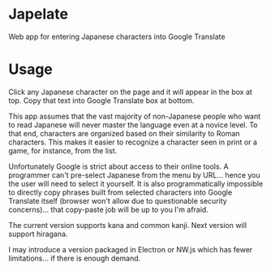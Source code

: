 # Japelate
Web app for entering Japanese characters into Google Translate

# Usage

Click any Japanese character on the page and it will appear in the box at top. Copy that text into Google Translate box at bottom.

This app assumes that the vast majority of non-Japanese people who want to read Japanese will never master the language even at a novice level. To that end, characters are organized based on their similarity to Roman characters. This makes it easier to recognize a character seen in print or a game, for instance, from the list.

Unfortunately Google is strict about access to their online tools. A programmer can't pre-select Japanese from the menu by URL... hence you the user will need to select it yourself. It is also programmatically impossible to directly copy phrases built from selected characters into Google Translate itself (browser won't allow due to questionable security concerns)... that copy-paste job will be up to you I'm afraid.

The current version supports kana and common kanji. Next version will support hiragana.

I may introduce a version packaged in Electron or NW.js which has fewer limitations... if there is enough demand.
